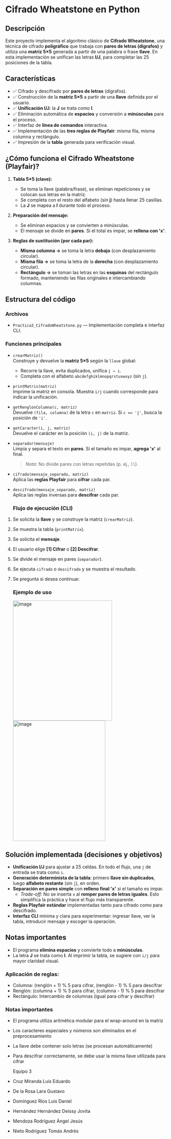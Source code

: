 # Cifrado Wheatstone en Python

## Descripción

Este proyecto implementa el algoritmo clásico de **Cifrado Wheatstone**, una técnica de cifrado **poligráfico** que trabaja con **pares de letras (dígrafos)** y utiliza una **matriz 5×5** generada a partir de una palabra o frase **llave**. En esta implementación se unifican las letras **I/J**, para completar las 25 posiciones de la tabla.

## Características

- ✅ Cifrado y descifrado por **pares de letras** (dígrafos).
- ✅ Construcción de la **matriz 5×5** a partir de una **llave** definida por el usuario.
- ✅ **Unificación I/J**: la **J** se trata como **I**.
- ✅ Eliminación automática de **espacios** y conversión a **minúsculas** para el proceso.
- ✅ Interfaz de **línea de comandos** interactiva.
- ✅ Implementación de las **tres reglas de Playfair**: misma fila, misma columna y rectángulo.
- ✅ Impresión de la **tabla** generada para verificación visual.


## ¿Cómo funciona el Cifrado Wheatstone (Playfair)?

1. **Tabla 5×5 (clave):**
   - Se toma la llave (palabra/frase), se eliminan repeticiones y se colocan sus letras en la matriz.
   - Se completa con el resto del alfabeto (sin **j**) hasta llenar 25 casillas.
   - La **J** se mapea a **I** durante todo el proceso.

2. **Preparación del mensaje:**
   - Se eliminan espacios y se convierten a minúsculas.
   - El mensaje se divide en **pares**. Si el total es impar, se **rellena con 'x'**.

3. **Reglas de sustitución (por cada par):**
   - **Misma columna →** se toma la letra **debajo** (con desplazamiento circular).
   - **Misma fila →** se toma la letra de la **derecha** (con desplazamiento circular).
   - **Rectángulo →** se toman las letras en las **esquinas** del rectángulo formado, manteniendo las filas originales e intercambiando columnas.

## Estructura del código

### Archivos
- `Practica3_CifradoWheatstone.py` — Implementación completa e interfaz CLI.

### Funciones principales

- `crearMatriz()`  
  Construye y devuelve la **matriz 5×5** según la `llave` global:
  - Recorre la llave, evita duplicados, unifica `j → i`.
  - Completa con el alfabeto `abcdefghiklmnopqrstuvwxyz` (sin `j`).

- `printMatrix(matriz)`  
  Imprime la matriz en consola. Muestra `i/j` cuando corresponde para indicar la unificación.

- `getRenglonColumna(c, matriz)`  
  Devuelve `(fila, columna)` de la letra `c` en `matriz`. Si `c == 'j'`, busca la posición de `'i'`.

- `getCaracter(i, j, matriz)`  
  Devuelve el carácter en la posición `(i, j)` de la matriz.

- `separador(mensaje)`  
  Limpia y separa el texto en **pares**. Si el tamaño es impar, **agrega 'x'** al final.
  > *Nota:* No divide pares con letras repetidas (p. ej., `ll`).

- `cifrado(mensaje_separado, matriz)`  
  Aplica las **reglas Playfair** para **cifrar** cada par.

- `descifrado(mensaje_separado, matriz)`  
  Aplica las reglas inversas para **descifrar** cada par.

  ### Flujo de ejecución (CLI)

1. Se solicita la **llave** y se construye la matriz (`crearMatriz`).
2. Se muestra la tabla (`printMatrix`).
3. Se solicita el **mensaje**.
4. El usuario elige **[1] Cifrar** o **[2] Descifrar**.
5. Se divide el mensaje en pares (`separador`).
6. Se ejecuta `cifrado` o `descifrado` y se muestra el resultado.
7. Se pregunta si desea continuar.

   ### Ejemplo de uso

   <img width="309" height="374" alt="image" src="https://github.com/user-attachments/assets/fe88e91a-f480-470f-b8c3-152d34e58ebe" />
   <img width="288" height="375" alt="image" src="https://github.com/user-attachments/assets/aa107b1e-b90a-4819-bd85-8e74915ecf5f" />

## Solución implementada (decisiones y objetivos)

- **Unificación I/J** para ajustar a 25 celdas. En todo el flujo, una `j` de entrada se trata como `i`.
- **Generación determinista de la tabla**: primero **llave sin duplicados**, luego **alfabeto restante** (sin `j`), en orden.
- **Separación en pares simple** con **relleno final 'x'** si el tamaño es impar.  
  - *Trade-off:* No se inserta `x` al **romper pares de letras iguales**. Esto simplifica la práctica y hace el flujo más transparente.
- **Reglas Playfair estándar** implementadas tanto para cifrado como para descifrado.
- **Interfaz CLI** mínima y clara para experimentar: ingresar llave, ver la tabla, introducir mensaje y escoger la operación.

## Notas importantes

- El programa **elimina espacios** y convierte todo a **minúsculas**.
- La letra **J** se trata como **I**. Al imprimir la tabla, se sugiere con `i/j` para mayor claridad visual.

### Aplicación de reglas:

- Columna: (renglón + 1) % 5 para cifrar, (renglón - 1) % 5 para descifrar
- Renglón: (columna + 1) % 5 para cifrar, (columna - 1) % 5 para descifrar
- Rectángulo: Intercambio de columnas (igual para cifrar y descifrar)

### Notas importantes
- El programa utiliza aritmética modular para el wrap-around en la matriz
- Los caracteres especiales y números son eliminados en el preprocesamiento
- La llave debe contener solo letras (se procesan automáticamente)
- Para descifrar correctamente, se debe usar la misma llave utilizada para cifrar

  Equipo 3

- Cruz Miranda Luis Eduardo
- De la Rosa Lara Gustavo
- Domínguez Ríos Luis Daniel
- Hernández Hernández Deissy Jovita
- Mendoza Rodríguez Ángel Jesús
- Nieto Rodríguez Tomás Andrés

